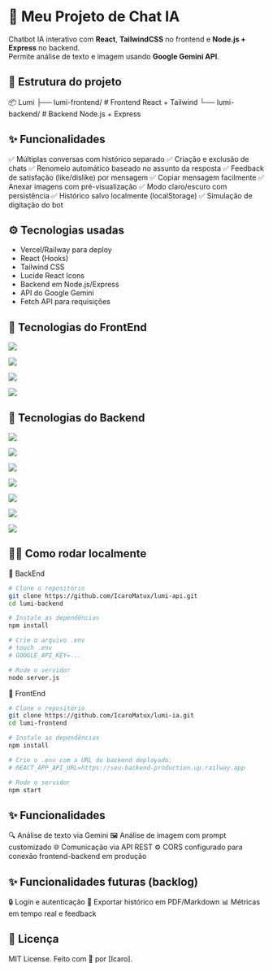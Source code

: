 # 🚀 Meu Projeto de Chat IA

Chatbot IA interativo com **React**, **TailwindCSS** no frontend e **Node.js + Express** no backend.  
Permite análise de texto e imagem usando **Google Gemini API**.

## 📁 Estrutura do projeto
📦 Lumi
├── lumi-frontend/ # Frontend React + Tailwind
└── lumi-backend/ # Backend Node.js + Express

## ✨ Funcionalidades

✅ Múltiplas conversas com histórico separado
✅ Criação e exclusão de chats
✅ Renomeio automático baseado no assunto da resposta
✅ Feedback de satisfação (like/dislike) por mensagem
✅ Copiar mensagem facilmente
✅ Anexar imagens com pré-visualização
✅ Modo claro/escuro com persistência
✅ Histórico salvo localmente (localStorage)
✅ Simulação de digitação do bot

## ⚙️ Tecnologias usadas

* Vercel/Railway para deploy
* React (Hooks)
* Tailwind CSS
* Lucide React Icons
* Backend em Node.js/Express
* API do Google Gemini
* Fetch API para requisições

## 🚀 Tecnologias do FrontEnd

<p>
  <img src="https://img.shields.io/badge/React-20232A?style=for-the-badge&logo=react&logoColor=61DAFB" />
</p>
<p>
  <img src="https://img.shields.io/badge/TailwindCSS-06B6D4?style=for-the-badge&logo=tailwindcss&logoColor=white" />
</p>
<p>
<img src="https://img.shields.io/badge/Vercel-000?style=for-the-badge&logo=vercel&logoColor=white" />
</p>
<p>
<img src="https://img.shields.io/badge/Fetch%20API-ffde57?style=for-the-badge&logo=javascript&logoColor=black" />
</p>

## 🚀 Tecnologias do Backend

<p>
  <img src="https://img.shields.io/badge/Node.js-339933?style=for-the-badge&logo=nodedotjs&logoColor=white"/>
</p>
<p>
  <img src="https://img.shields.io/badge/Express.js-000000?style=for-the-badge&logo=express&logoColor=white"/>
</p>
<p>
  <img src="https://img.shields.io/badge/CORS-006400?style=for-the-badge&logoColor=white"/>
</p>
<p>
  <img src="https://img.shields.io/badge/dotenv-8DD6F9?style=for-the-badge&logo=dotenv&logoColor=black"/>
</p>
<p>
  <img src="https://img.shields.io/badge/Multer-FF0000?style=for-the-badge&logoColor=white"/>
</p>
<p>
  <img src="https://img.shields.io/badge/Google%20Generative%20AI-4285F4?style=for-the-badge&logo=google&logoColor=white"/>
</p>
<p>
  <img src="https://img.shields.io/badge/Railway-000000?style=for-the-badge&logo=railway&logoColor=white"/>
</p>

## 🏃‍♂️ Como rodar localmente

🔹 BackEnd

```bash
# Clone o repositório
git clone https://github.com/IcaroMatux/lumi-api.git
cd lumi-backend

# Instale as dependências
npm install

# Crie o arquivo .env
# touch .env
# GOOGLE_API_KEY=...

# Rode o servidor
node server.js

```

🔹 FrontEnd

```bash
# Clone o repositório
git clone https://github.com/IcaroMatux/lumi-ia.git
cd lumi-frontend

# Instale as dependências
npm install

# Crie o .env com a URL do backend deployado:
# REACT_APP_API_URL=https://seu-backend-production.up.railway.app

# Rode o servidor
npm start
```

## ✨ Funcionalidades

🔍 Análise de texto via Gemini
🖼️ Análise de imagem com prompt customizado
🌐 Comunicação via API REST
⚙️ CORS configurado para conexão frontend-backend em produção

## ✨ Funcionalidades futuras (backlog)

🔒 Login e autenticação
📄 Exportar histórico em PDF/Markdown
📊 Métricas em tempo real e feedback

## 📄 Licença

MIT License.
Feito com 💚 por [Icaro].

